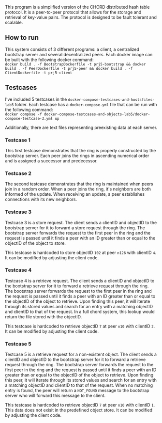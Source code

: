 This program is a simplified version of the CHORD distributed hash table protocol. It is a peer-to-peer protocol that allows for the storage and retrieval of key-value pairs. The protocol is designed to be fault tolerant and scalable.


## How to run
This system consists of 3 different programs: a client, a centralized bootstrap server and several decentralized peers.
Each docker image can be built with the following docker command:   
```docker build . -f BootstrapDockerfile -t prj5-bootstrap && docker build . -f PeerDockerfile -t prj5-peer && docker build . -f ClientDockerfile -t prj5-client```

## Testcases
I've included 5 testcases in the `docker-compose-testcases-and-hostsfiles-lab5` folder. Each testcase has a `docker-compose.yml` file that can be run with the following command:   
```docker compose -f docker-compose-testcases-and-objects-lab5/docker-compose-testcase-3.yml up```

Additionally, there are text files representing preexisting data at each server. 
### Testcase 1
This first testcase demonstrates that the ring is properly constructed by the bootstrap server. Each peer joins the rings in ascending numerical order and is assigned a successor and predecessor.


### Testcase 2
The second testcase demonstrates that the ring is maintained when peers join in a random order.  When a peer joins the ring, it's neighbors are both informed of the update. When receiving an update, a peer establishes connections with its new neighbors. 

### Testcase 3
Testcase 3 is a store request. The client sends a clientID and objectID to the bootstrap server for it to forward a store request through the ring. The bootstrap server forwards the request to the first peer in the ring and the request is passed until it finds a peer with an ID greater than or equal to the objectID of the object to store. 

This testcase is hardcoded to store objectID `102` at peer `n126` with clientID `4`. It can be modified by adjusting the client code. 

### Testcase 4
Testcase 4 is a retrieve request. The client sends a clientID and objectID to the bootstrap server for it to forward a retrieve request through the ring. The bootstrap server forwards the request to the first peer in the ring and the request is passed until it finds a peer with an ID greater than or equal to the objectID of the object to retrieve. Upon finding this peer, it will iterate through its stored values and search for an entry with a matching objectID and clientID to that of the request. In a full chord system, this lookup would return the file stored with the objectID.

This testcase is hardcoded to retrieve objectID `7` at peer `n10` with clientID `2`. It can be modified by adjusting the client code.

### Testcase 5
Testcase 5 is a retrieve request for a non-existent object. The client sends a clientID and objectID to the bootstrap server for it to forward a retrieve request through the ring. The bootstrap server forwards the request to the first peer in the ring and the request is passed until it finds a peer with an ID greater than or equal to the objectID of the object to retrieve. Upon finding this peer, it will iterate through its stored values and search for an entry with a matching objectID and clientID to that of the request. When no matching entry is found, the peer will return a `NOT_FOUND` message to the bootstrap server who will forward this message to the client.

This testcase is hardcoded to retrieve objectID `7` at peer `n10` with clientID `1`. This data does not exisit in the predefined object store. It can be modified by adjusting the client code.